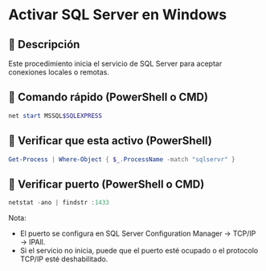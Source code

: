 # Activar SQL Server en Windows

## 📌 Descripción

Este procedimiento inicia el servicio de SQL Server para aceptar conexiones locales o remotas.

## 🚀 Comando rápido (PowerShell o CMD)

```powershell
net start MSSQL$SQLEXPRESS
```

## 🚀 Verificar que esta activo (PowerShell)

```powershell
Get-Process | Where-Object { $_.ProcessName -match "sqlservr" }
```

## 🚀 Verificar puerto (PowerShell o CMD)

```powershell
netstat -ano | findstr :1433
```

Nota:

- El puerto se configura en SQL Server Configuration Manager → TCP/IP → IPAll.
- Si el servicio no inicia, puede que el puerto esté ocupado o el protocolo TCP/IP esté deshabilitado.
